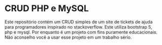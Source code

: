 # CRUD PHP e MySQL
Este repositório contém um CRUD simples de um site de tickets de ajuda para programadores inspirado no stackoverflow.
Este utiliza bootstrap 5, php e mysql.
Por enquanto é um projeto com fins puramente educacionais.
Não aconselho você a usar esse projeto em um trabalho sério.
